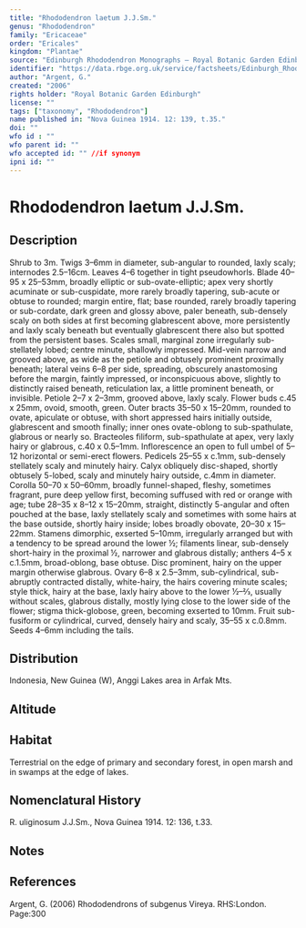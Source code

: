 ```yaml
---
title: "Rhododendron laetum J.J.Sm."
genus: "Rhododendron"
family: "Ericaceae"
order: "Ericales"
kingdom: "Plantae"
source: "Edinburgh Rhododendron Monographs – Royal Botanic Garden Edinburgh"
identifier: "https://data.rbge.org.uk/service/factsheets/Edinburgh_Rhododendron_Monographs.xhtml"
author: "Argent, G."
created: "2006"
rights holder: "Royal Botanic Garden Edinburgh"
license: ""
tags: ["taxonomy", "Rhododendron"]
name published in: "Nova Guinea 1914. 12: 139, t.35."
doi: ""
wfo id : ""
wfo parent id: ""
wfo accepted id: "" //if synonym                      
ipni id: ""
---
```


                       

# Rhododendron laetum J.J.Sm.

## Description
Shrub to 3m. Twigs 3–6mm in diameter, sub-angular to rounded, laxly scaly; internodes 2.5–16cm. Leaves 4–6 together in tight pseudowhorls. Blade 40–95 x 25–53mm, broadly elliptic or sub-ovate-elliptic; apex very shortly acuminate or sub-cuspidate, more rarely broadly tapering, sub-acute or obtuse to rounded; margin entire, flat; base rounded, rarely broadly tapering or sub-cordate, dark green and glossy above, paler beneath, sub-densely scaly on both sides at first becoming glabrescent above, more persistently and laxly scaly beneath but eventually glabrescent there also but spotted from the persistent bases. Scales small, marginal zone irregularly sub-stellately lobed; centre minute, shallowly impressed. Mid-vein narrow and grooved above, as wide as the petiole and obtusely prominent proximally beneath; lateral veins 6–8 per side, spreading, obscurely anastomosing before the margin, faintly impressed, or inconspicuous above, slightly to distinctly raised beneath, reticulation lax, a little prominent beneath, or invisible. Petiole 2–7 x 2–3mm, grooved above, laxly scaly. Flower buds c.45 x 25mm, ovoid, smooth, green. Outer bracts 35–50 x 15–20mm, rounded to ovate, apiculate or obtuse, with short appressed hairs initially outside, glabrescent and smooth finally; inner ones ovate-oblong to sub-spathulate, glabrous or nearly so. Bracteoles filiform, sub-spathulate at apex, very laxly hairy or glabrous, c.40 x 0.5–1mm. Inflorescence an open to full umbel of 5–12 horizontal or semi-erect flowers. Pedicels 25–55 x c.1mm, sub-densely stellately scaly and minutely hairy. Calyx obliquely disc-shaped, shortly obtusely 5-lobed, scaly and minutely hairy outside, c.4mm in diameter. Corolla 50–70 x 50–60mm, broadly funnel-shaped, fleshy, sometimes fragrant, pure deep yellow first, becoming suffused with red or orange with age; tube 28–35 x 8–12 x 15–20mm, straight, distinctly 5-angular and often pouched at the base, laxly stellately scaly and sometimes with some hairs at the base outside, shortly hairy inside; lobes broadly obovate, 20–30 x 15–22mm. Stamens dimorphic, exserted 5–10mm, irregularly arranged but with a tendency to be spread around the lower ½; filaments linear, sub-densely short-hairy in the proximal ½, narrower and glabrous distally; anthers 4–5 x c.1.5mm, broad-oblong, base obtuse. Disc prominent, hairy on the upper margin other­wise glabrous. Ovary 6–8 x 2.5–3mm, sub-cylindrical, sub-abruptly contracted distally, white-hairy, the hairs covering minute scales; style thick, hairy at the base, laxly hairy above to the lower ½–2⁄3, usually without scales, glabrous distally, mostly lying close to the lower side of the flower; stigma thick-globose, green, becoming exserted to 10mm. Fruit sub-fusiform or cylindrical, curved, densely hairy and scaly, 35–55 x c.0.8mm. Seeds 4–6mm including the tails.

## Distribution
Indonesia, New Guinea (W), Anggi Lakes area in Arfak Mts.

## Altitude


## Habitat
Terrestrial on the edge of primary and secondary forest, in open marsh and in swamps at the edge of lakes.

## Nomenclatural History
R. uliginosum J.J.Sm., Nova Guinea 1914. 12: 136, t.33.
                       
## Notes


## References

Argent, G. (2006) Rhododendrons of subgenus Vireya. RHS:London. Page:300
